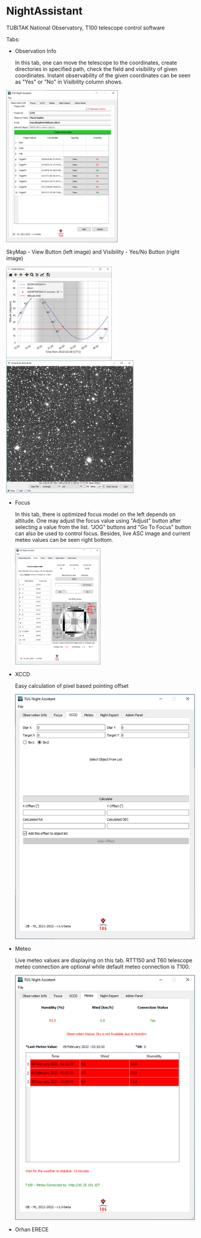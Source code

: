 # NightAssistant

TUBITAK National Observatory, T100 telescope control software

Tabs:

- Observation Info
  
  In this tab, one can move the telescope to the coordinates, create directories in specified path, check the field and visibility of given coordinates. Instant observability of the given coordinates can be seen as "Yes" or "No" in Visibility column shows.

<img title="Text to show on mouseover" src="https://github.com/orhanerece/nightassistant/blob/master/img/obsinfo.png" alt="alt text for screen readers" width="298" data-align="center">

SkyMap - View Button (left image) and Visibility - Yes/No Button (right image)

<img title="" src="https://github.com/orhanerece/nightassistant/blob/master/img/Plot.png" alt="" width="283">   <img title="" src="https://github.com/orhanerece/nightassistant/blob/master/img/View.png" alt="" width="341">

- Focus
  
  In this tab, there is optimized focus model on the left depends on altitude. One may adjust the focus value using "Adjust" button after selecting a value from the list. "JOG" buttons and "Go To Focus" button can also be used to control focus. Besides, live ASC image and current meteo values can be seen right bottom. 
  
  <img title="" src="https://github.com/orhanerece/nightassistant/blob/master/img/focus.png" alt="focus.png" width="228">

- XCCD
  
  Easy calculation of pixel based pointing offset
  
  ![](https://github.com/orhanerece/nightassistant/blob/master/img/xccd.png)

- Meteo
  
  
  
  Live meteo values are displaying on this tab. RTT150 and T60 telescope meteo connection are optional while default meteo connection is T100. 
  
  ![](https://github.com/orhanerece/nightassistant/blob/master/img/meteo.png)



- Orhan ERECE
